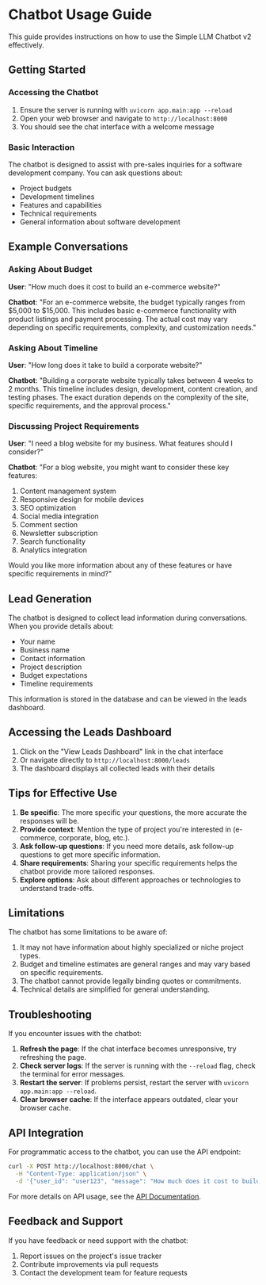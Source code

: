 # Chatbot Usage Guide

This guide provides instructions on how to use the Simple LLM Chatbot v2 effectively.

## Getting Started

### Accessing the Chatbot

1. Ensure the server is running with `uvicorn app.main:app --reload`
2. Open your web browser and navigate to `http://localhost:8000`
3. You should see the chat interface with a welcome message

### Basic Interaction

The chatbot is designed to assist with pre-sales inquiries for a software development company. You can ask questions about:

- Project budgets
- Development timelines
- Features and capabilities
- Technical requirements
- General information about software development

## Example Conversations

### Asking About Budget

**User**: "How much does it cost to build an e-commerce website?"

**Chatbot**: "For an e-commerce website, the budget typically ranges from $5,000 to $15,000. This includes basic e-commerce functionality with product listings and payment processing. The actual cost may vary depending on specific requirements, complexity, and customization needs."

### Asking About Timeline

**User**: "How long does it take to build a corporate website?"

**Chatbot**: "Building a corporate website typically takes between 4 weeks to 2 months. This timeline includes design, development, content creation, and testing phases. The exact duration depends on the complexity of the site, specific requirements, and the approval process."

### Discussing Project Requirements

**User**: "I need a blog website for my business. What features should I consider?"

**Chatbot**: "For a blog website, you might want to consider these key features:
1. Content management system
2. Responsive design for mobile devices
3. SEO optimization
4. Social media integration
5. Comment section
6. Newsletter subscription
7. Search functionality
8. Analytics integration

Would you like more information about any of these features or have specific requirements in mind?"

## Lead Generation

The chatbot is designed to collect lead information during conversations. When you provide details about:

- Your name
- Business name
- Contact information
- Project description
- Budget expectations
- Timeline requirements

This information is stored in the database and can be viewed in the leads dashboard.

## Accessing the Leads Dashboard

1. Click on the "View Leads Dashboard" link in the chat interface
2. Or navigate directly to `http://localhost:8000/leads`
3. The dashboard displays all collected leads with their details

## Tips for Effective Use

1. **Be specific**: The more specific your questions, the more accurate the responses will be.
2. **Provide context**: Mention the type of project you're interested in (e-commerce, corporate, blog, etc.).
3. **Ask follow-up questions**: If you need more details, ask follow-up questions to get more specific information.
4. **Share requirements**: Sharing your specific requirements helps the chatbot provide more tailored responses.
5. **Explore options**: Ask about different approaches or technologies to understand trade-offs.

## Limitations

The chatbot has some limitations to be aware of:

1. It may not have information about highly specialized or niche project types.
2. Budget and timeline estimates are general ranges and may vary based on specific requirements.
3. The chatbot cannot provide legally binding quotes or commitments.
4. Technical details are simplified for general understanding.

## Troubleshooting

If you encounter issues with the chatbot:

1. **Refresh the page**: If the chat interface becomes unresponsive, try refreshing the page.
2. **Check server logs**: If the server is running with the `--reload` flag, check the terminal for error messages.
3. **Restart the server**: If problems persist, restart the server with `uvicorn app.main:app --reload`.
4. **Clear browser cache**: If the interface appears outdated, clear your browser cache.

## API Integration

For programmatic access to the chatbot, you can use the API endpoint:

```bash
curl -X POST http://localhost:8000/chat \
  -H "Content-Type: application/json" \
  -d '{"user_id": "user123", "message": "How much does it cost to build an e-commerce website?", "session_id": null}'
```

For more details on API usage, see the [API Documentation](../api/endpoints.md).

## Feedback and Support

If you have feedback or need support with the chatbot:

1. Report issues on the project's issue tracker
2. Contribute improvements via pull requests
3. Contact the development team for feature requests 
